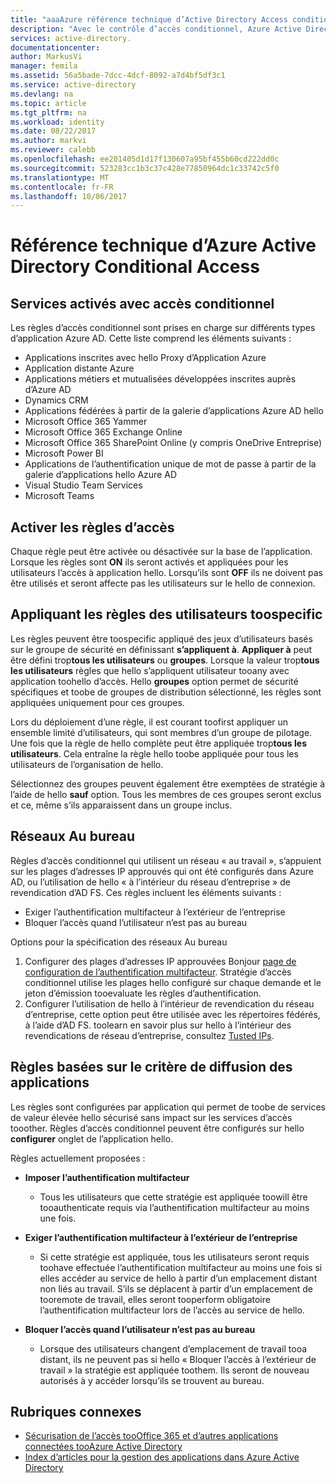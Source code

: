 ```yaml
---
title: "aaaAzure référence technique d’Active Directory Access conditionnel | Documents Microsoft"
description: "Avec le contrôle d’accès conditionnel, Azure Active Directory vérifie les conditions spécifiques hello que vous choisissez lors de l’authentification utilisateur de hello et avant d’autoriser l’accès toohello application. Lorsque ces conditions sont réunies, hello utilisateur authentifié et autorisé accès toohello application."
services: active-directory.
documentationcenter: 
author: MarkusVi
manager: femila
ms.assetid: 56a5bade-7dcc-4dcf-8092-a7d4bf5df3c1
ms.service: active-directory
ms.devlang: na
ms.topic: article
ms.tgt_pltfrm: na
ms.workload: identity
ms.date: 08/22/2017
ms.author: markvi
ms.reviewer: calebb
ms.openlocfilehash: ee201405d1d17f130607a95bf455b60cd222dd0c
ms.sourcegitcommit: 523283cc1b3c37c428e77850964dc1c33742c5f0
ms.translationtype: MT
ms.contentlocale: fr-FR
ms.lasthandoff: 10/06/2017
---
```

# <a name="azure-active-directory-conditional-access-technical-reference"></a>Référence technique d’Azure Active Directory Conditional Access

## <a name="services-enabled-with-conditional-access"></a>Services activés avec accès conditionnel

Les règles d’accès conditionnel sont prises en charge sur différents types d’application Azure AD. Cette liste comprend les éléments suivants :


* Applications inscrites avec hello Proxy d’Application Azure
* Application distante Azure
* Applications métiers et mutualisées développées inscrites auprès d’Azure AD
* Dynamics CRM
* Applications fédérées à partir de la galerie d’applications Azure AD hello
* Microsoft Office 365 Yammer
* Microsoft Office 365 Exchange Online
* Microsoft Office 365 SharePoint Online (y compris OneDrive Entreprise)
* Microsoft Power BI 
* Applications de l’authentification unique de mot de passe à partir de la galerie d’applications hello Azure AD
* Visual Studio Team Services
* Microsoft Teams









## <a name="enable-access-rules"></a>Activer les règles d’accès
Chaque règle peut être activée ou désactivée sur la base de l’application. Lorsque les règles sont **ON** ils seront activés et appliquées pour les utilisateurs l’accès à application hello. Lorsqu’ils sont **OFF** ils ne doivent pas être utilisés et seront affecte pas les utilisateurs sur le hello de connexion.

## <a name="applying-rules-toospecific-users"></a>Appliquant les règles des utilisateurs toospecific
Les règles peuvent être toospecific appliqué des jeux d’utilisateurs basés sur le groupe de sécurité en définissant **s’appliquent à**. **Appliquer à** peut être défini trop**tous les utilisateurs** ou **groupes**. Lorsque la valeur trop**tous les utilisateurs** règles que hello s’appliquent utilisateur tooany avec application toohello d’accès. Hello **groupes** option permet de sécurité spécifiques et toobe de groupes de distribution sélectionné, les règles sont appliquées uniquement pour ces groupes.

Lors du déploiement d’une règle, il est courant toofirst appliquer un ensemble limité d’utilisateurs, qui sont membres d’un groupe de pilotage. Une fois que la règle de hello complète peut être appliquée trop**tous les utilisateurs**. Cela entraîne la règle hello toobe appliquée pour tous les utilisateurs de l’organisation de hello.

Sélectionnez des groupes peuvent également être exemptées de stratégie à l’aide de hello **sauf** option. Tous les membres de ces groupes seront exclus et ce, même s’ils apparaissent dans un groupe inclus.

## <a name="at-work-networks"></a>Réseaux Au bureau
Règles d’accès conditionnel qui utilisent un réseau « au travail », s’appuient sur les plages d’adresses IP approuvés qui ont été configurés dans Azure AD, ou l’utilisation de hello « à l’intérieur du réseau d’entreprise » de revendication d’AD FS. Ces règles incluent les éléments suivants :

* Exiger l’authentification multifacteur à l’extérieur de l’entreprise
* Bloquer l’accès quand l’utilisateur n’est pas au bureau

Options pour la spécification des réseaux Au bureau

1. Configurer des plages d’adresses IP approuvées Bonjour [page de configuration de l’authentification multifacteur](../multi-factor-authentication/multi-factor-authentication-whats-next.md). Stratégie d’accès conditionnel utilise les plages hello configuré sur chaque demande et le jeton d’émission tooevaluate les règles d’authentification. 
2. Configurer l’utilisation de hello à l’intérieur de revendication du réseau d’entreprise, cette option peut être utilisée avec les répertoires fédérés, à l’aide d’AD FS. toolearn en savoir plus sur hello à l’intérieur des revendications de réseau d’entreprise, consultez [Tusted IPs](../multi-factor-authentication/multi-factor-authentication-whats-next.md#trusted-ips).


## <a name="rules-based-on-application-sensitivity"></a>Règles basées sur le critère de diffusion des applications
Les règles sont configurées par application qui permet de toobe de services de valeur élevée hello sécurisé sans impact sur les services d’accès tooother. Règles d’accès conditionnel peuvent être configurés sur hello **configurer** onglet de l’application hello. 

Règles actuellement proposées :

* **Imposer l’authentification multifacteur**
  
  * Tous les utilisateurs que cette stratégie est appliquée toowill être tooauthenticate requis via l’authentification multifacteur au moins une fois.
* **Exiger l’authentification multifacteur à l’extérieur de l’entreprise**
  
  * Si cette stratégie est appliquée, tous les utilisateurs seront requis toohave effectuée l’authentification multifacteur au moins une fois si elles accéder au service de hello à partir d’un emplacement distant non liés au travail. S’ils se déplacent à partir d’un emplacement de tooremote de travail, elles seront tooperform obligatoire l’authentification multifacteur lors de l’accès au service de hello.
* **Bloquer l’accès quand l’utilisateur n’est pas au bureau** 
  
  * Lorsque des utilisateurs changent d’emplacement de travail tooa distant, ils ne peuvent pas si hello « Bloquer l’accès à l’extérieur de travail » la stratégie est appliquée toothem.  Ils seront de nouveau autorisés à y accéder lorsqu’ils se trouvent au bureau.

## <a name="related-topics"></a>Rubriques connexes
* [Sécurisation de l’accès tooOffice 365 et d’autres applications connectées tooAzure Active Directory](active-directory-conditional-access.md)
* [Index d’articles pour la gestion des applications dans Azure Active Directory](active-directory-apps-index.md)

